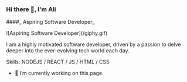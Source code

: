 ### Hi there 👋, I'm Ali 
####_ Aspiring Software Developer_

<div style="width:300; height:300; backgtound-color:red">![Aspiring Software Developer](/giphy.gif)</div>

I am a highly motivated software developer, driven by a passion to delve deeper into the ever-evolving tech world each day.

Skills: NODEJS / REACT / JS / HTML / CSS

- 🔭 I’m currently working on this page. 




